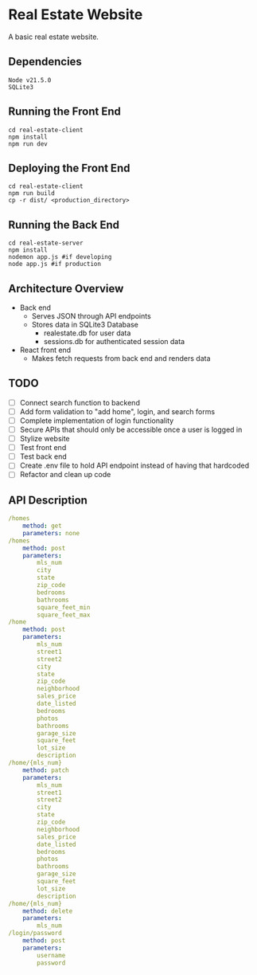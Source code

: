 # Real Estate Website

A basic real estate website.

## Dependencies
```
Node v21.5.0
SQLite3
```

## Running the Front End

```
cd real-estate-client
npm install
npm run dev
```

## Deploying the Front End

```
cd real-estate-client
npm run build
cp -r dist/ <production_directory>
```

## Running the Back End

```
cd real-estate-server
npm install
nodemon app.js #if developing
node app.js #if production
```

## Architecture Overview

- Back end
    - Serves JSON through API endpoints
    - Stores data in SQLite3 Database
        - realestate.db for user data
        - sessions.db for authenticated session data
- React front end
    - Makes fetch requests from back end and renders data

## TODO

- [ ] Connect search function to backend
- [ ] Add form validation to "add home", login, and search forms
- [ ] Complete implementation of login functionality
- [ ] Secure APIs that should only be accessible once a user is logged in
- [ ] Stylize website
- [ ] Test front end
- [ ] Test back end
- [ ] Create .env file to hold API endpoint instead of having that hardcoded
- [ ] Refactor and clean up code

## API Description

```yaml
/homes
    method: get
    parameters: none
/homes
    method: post
    parameters:
        mls_num
        city
        state
        zip_code
        bedrooms
        bathrooms
        square_feet_min
        square_feet_max
/home
    method: post
    parameters:
        mls_num
        street1
        street2
        city
        state
        zip_code
        neighborhood
        sales_price
        date_listed
        bedrooms
        photos
        bathrooms
        garage_size
        square_feet
        lot_size
        description
/home/{mls_num}
    method: patch
    parameters:
        mls_num
        street1
        street2
        city
        state
        zip_code
        neighborhood
        sales_price
        date_listed
        bedrooms
        photos
        bathrooms
        garage_size
        square_feet
        lot_size
        description
/home/{mls_num}
    method: delete
    parameters:
        mls_num
/login/password
    method: post
    parameters:
        username
        password
```